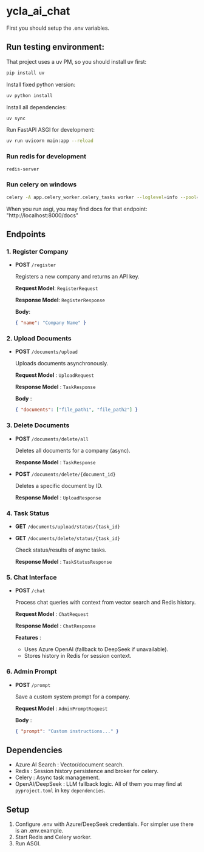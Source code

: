 # ycla_ai_chat

First you should setup the .env variables.

## Run testing environment:
That project uses a uv PM, so you should install uv first:
```bash  
pip install uv
```
Install fixed python version:
```bash
uv python install
```
Install all dependencies:
```bash
uv sync
```
Run FastAPI ASGI for development:
```bash
uv run uvicorn main:app --reload
```
### Run redis for development 
```bash
redis-server
```
### Run celery on windows
```bash
celery -A app.celery_worker.celery_tasks worker --loglevel=info --pool=eventlet
```
When you run asgi, you may find docs for that endpoint: "http://localhost:8000/docs"


## Endpoints

### 1. **Register Company**  
- **POST** `/register`

  Registers a new company and returns an API key.
  
  **Request Model**: `RegisterRequest`
    
  **Response Model**: `RegisterResponse`
    
  **Body**:
  ```json
  { "name": "Company Name" }
  ```

### 2. Upload Documents  
- **POST**  `/documents/upload`

  Uploads documents asynchronously. 
  
  **Request Model** : `UploadRequest`
  
  **Response Model** : `TaskResponse`
  
  **Body** :
  ```json
  { "documents": ["file_path1", "file_path2"] }
  ```

### 3. Delete Documents   
- **POST**  `/documents/delete/all`

  Deletes all documents for a company (async).
  
  **Response Model** : `TaskResponse`
  
- **POST**  `/documents/delete/{document_id}`
  
  Deletes a specific document by ID.
  
  **Response Model** : `UploadResponse`


### 4. Task Status  
- **GET**  `/documents/upload/status/{task_id}`
- **GET**  `/documents/delete/status/{task_id}`

  Check status/results of async tasks.
  
  **Response Model** : `TaskStatusResponse`

### 5. Chat Interface 
- **POST**  `/chat`

  Process chat queries with context from vector search and Redis history.
  
  **Request Model** : `ChatRequest`
  
  **Response Model** : `ChatResponse`
  
  **Features** :
  - Uses Azure OpenAI (fallback to DeepSeek if unavailable).
  - Stores history in Redis for session context.

### 6. Admin Prompt   
- **POST**  `/prompt`

  Save a custom system prompt for a company.
  
  **Request Model** : `AdminPromptRequest`
  
  **Body** :
  ```json
  { "prompt": "Custom instructions..." }
  ```

## Dependencies
- Azure AI Search : Vector/document search.
- Redis : Session history persistence and broker for celery.
- Celery : Async task management.
- OpenAI/DeepSeek : LLM fallback logic.
All of them you may find at ```pyproject.toml``` in key ```dependencies```.

## Setup
1. Configure .env with Azure/DeepSeek credentials. For simpler use there is an .env.example.
2. Start Redis and Celery worker.
3. Run ASGI.
